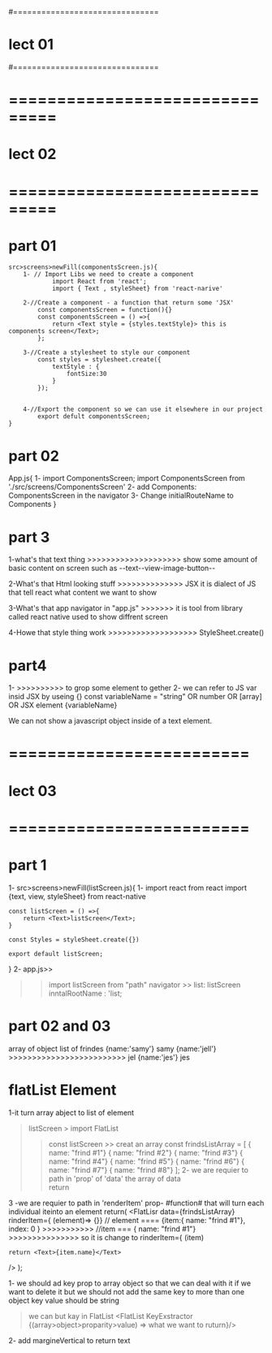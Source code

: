 #===============================
# lect 01
#===============================

# ===============================
# lect 02
# ===============================
# part 01
    src>screens>newFill(componentsScreen.js){
        1- // Import Libs we need to create a component
                import React from 'react';
                import { Text , styleSheet} from 'react-narive'

        2-//Create a component - a function that return some 'JSX'
            const componentsScreen = function(){}
            const componentsScreen = () =>{
                return <Text style = {styles.textStyle}> this is components screen</Text>;
            };

        3-//Create a stylesheet to style our component
            const styles = stylesheet.create({
                textStyle : {
                    fontSize:30
                }
            });

        
        4-//Export the component so we can use it elsewhere in our project 
            export defult componentsScreen;
    }


# part 02

App.js{ 
    1- import ComponentsScreen; import ComponentsScreen from './src/screens/ComponentsScreen' 2- add Components: ComponentsScreen in the navigator 
    3- Change initialRouteName to Components
}

# part 3
1-what's that text thing >>>>>>>>>>>>>>>>>>>> show some amount of basic content on screen such as
--text--view-image-button--

2-What's that Html looking stuff >>>>>>>>>>>>>>  JSX it is dialect of JS that tell react what content we want to show

3-What's that app navigator in "app.js" >>>>>>> it is tool from library called react native used to show diffrent screen

4-Howe that style thing work >>>>>>>>>>>>>>>>>>> StyleSheet.create()

# part4
1-<view> >>>>>>>>>> to grop some element to gether
2- we can refer to JS var insid  JSX by useing {}
    const variableName = "string" OR number OR [array] OR JSX element
    <Text>{variableName}</Text>

 We can not show a javascript object inside of a text element.

# =========================
  # lect 03
# =========================

# part 1
1- src>screens>newFill(listScreen.js){
    1- import react from react
    import {text, view, styleSheet} from react-native

    const listScreen = () =>{
        return <Text>listScreen</Text>;
    }

    const Styles = styleSheet.create({}) 

    export default listScreen;
}
 2- app.js>> 
   >> import listScreen from "path"
   >> navigator >> list: listScreen
   >>inntalRootName : 'list; 


# part 02 and 03
array of object                           list of frindes 
{name:'samy'}                             samy
{name:'jell'}  >>>>>>>>>>>>>>>>>>>>>>>>>  jel
{name:'jes'}                              jes

# flatList Element                            
1-it turn array abject to list of element
>listScreen > import FlatList 
>> const listScreen >> creat an array 
    const frindsListArray = [
        { name: "frind #1"}
        { name: "frind #2"}
        { name: "frind #3"}
        { name: "frind #4"}
        { name: "frind #5"}
        { name: "frind #6"}
        { name: "frind #7"}
        { name: "frind #8"}
    ];
2- we are requier to path  in 'prop' of 'data' the array of data   
return <FlatList data={frindsListArray}/>

3 -we are requier to path in 'renderItem' prop- #function# that will turn  each individual iteinto an element
return( 
<FlatLisr 
    data={frindsListArray} 
    rinderItem={ (element)=> {}} 
    // element ==== {item:{ name: "frind #1"},  index: 0 } >>>>>>>>>>>
    //item === { name: "frind #1"} >>>>>>>>>>>>>>> so it is change to rinderItem={ (item)

    return <Text>{item.name}</Text>
/>
);


1- we should ad key  prop to array object so that we can deal with it if we want to delete it
but we should not add the same key to more than one object
key value should be string
>we can but kay in  FlatList
<FlatList KeyExstractor {(array>object>proparity>value) => what we want to ruturn}/>

2- add margineVertical to return text